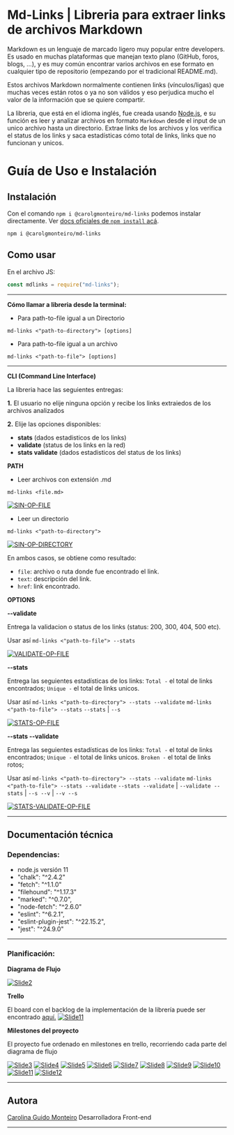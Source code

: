 # Md-Links | Libreria para extraer links de archivos Markdown

Markdown es un lenguaje de marcado ligero muy popular entre developers. Es usado en muchas plataformas que manejan texto plano (GitHub, foros, blogs, ...), y es muy común encontrar varios archivos en ese formato en cualquier tipo de repositorio (empezando por el tradicional README.md).

Estos archivos Markdown normalmente contienen links (vínculos/ligas) que muchas veces están rotos o ya no son válidos y eso perjudica mucho el valor de la información que se quiere compartir.

La libreria, que está en el idioma inglés, fue creada usando [Node.js](https://nodejs.org/), e su función es leer y analizar archivos en formato `Markdown` desde el input de un unico archivo hasta un directorio. Extrae links de los archivos y los verifica el status de los links y saca estadísticas cómo total de links, links que no funcionan y unicos.

# Guía de Uso e Instalación

## Instalación

Con el comando `npm i @carolgmonteiro/md-links` podemos instalar directamente. Ver [docs oficiales de `npm install` acá](https://docs.npmjs.com/cli/install).

```
npm i @carolgmonteiro/md-links
```

## Como usar

En el archivo JS:

```js
const mdlinks = require("md-links");
```

---

**Cómo llamar a libreria desde la terminal:**

- Para path-to-file igual a un Directorio

```
md-links <"path-to-directory"> [options]
```

- Para path-to-file igual a un archivo

```
md-links <"path-to-file"> [options]
```

---

**CLI (Command Line Interface)**

La libreria hace las seguientes entregas:

**1.** El usuario no elije ninguna opción y recibe los links extraiedos de los archivos analizados

**2.** Elije las opciones disponibles:

- **stats** (dados estadisticos de los links)
- **validate** (status de los links en la red)
- **stats validate** (dados estadisticos del status de los links)

**PATH**

- Leer archivos con extensión .md

`md-links <file.md>`

<a href="https://ibb.co/vX65CRN"><img src="https://i.ibb.co/8YL3nty/SIN-OP-FILE.png" alt="SIN-OP-FILE" border="0"></a>

- Leer un directorio

`md-links <"path-to-directory">`

<a href="https://ibb.co/KxdF3TL"><img src="https://i.ibb.co/Zz5WkqY/SIN-OP-DIRECTORY.png" alt="SIN-OP-DIRECTORY" border="0"></a>

En ambos casos, se obtiene como resultado:

- `file`: archivo o ruta donde fue encontrado el link.
- `text`: descripción del link.
- `href`: link encontrado.

**OPTIONS**

**--validate**

Entrega la validacion o status de los links (status: 200, 300, 404, 500 etc).

Usar así `md-links <"path-to-file"> --stats`

<a href="https://ibb.co/8KtLrWf"><img src="https://i.ibb.co/3rQ9pDj/VALIDATE-OP-FILE.png" alt="VALIDATE-OP-FILE" border="0"></a>

**--stats**

Entrega las seguientes estadísticas de los links:
`Total -` el total de links encontrados;
`Unique -` el total de links unicos.

Usar así
`md-links <"path-to-directory"> --stats --validate`
`md-links <"path-to-file"> --stats`
`--stats` | `--s`

<a href="https://ibb.co/Y3w8SWv"><img src="https://i.ibb.co/MsQpHhq/STATS-OP-FILE.png" alt="STATS-OP-FILE" border="0"></a>

**--stats --validate**

Entrega las seguientes estadísticas de los links:
`Total -` el total de links encontrados;
`Unique -` el total de links unicos.
`Broken -` el total de links rotos;

Usar así
`md-links <"path-to-directory"> --stats --validate`
`md-links <"path-to-file"> --stats --validate`
`--stats --validate` | `--validate --stats` | `--s --v` | `--v --s`

<a href="https://ibb.co/rdH9rKH"><img src="https://i.ibb.co/2ZdJ40d/STATS-VALIDATE-OP-FILE.png" alt="STATS-VALIDATE-OP-FILE" border="0"></a>

---

## Documentación técnica

### Dependencias:

- node.js versión 11
- "chalk": "^2.4.2"
- "fetch": "^1.1.0"
- "filehound": "^1.17.3"
- "marked": "^0.7.0",
- "node-fetch": "^2.6.0"
- "eslint": "^6.2.1",
- "eslint-plugin-jest": "^22.15.2",
- "jest": "^24.9.0"

---

### Planificación:

**Diagrama de Flujo**

<a href="https://ibb.co/VCpKJ9R"><img src="https://i.ibb.co/myFxbTk/Slide2.png" alt="Slide2" border="0"></a>

**Trello**

El board con el backlog de la implementación de la librería puede ser encontrado [aquí.](https://trello.com/b/igGvDu6L)
<a href="https://ibb.co/gWFSKFy"><img src="https://i.ibb.co/JpFvJFn/Slide11.png" alt="Slide11" border="0"></a>

**Milestones del proyecto**

El proyecto fue ordenado en milestones en trello, recorriendo cada parte del diagrama de flujo

<a href="https://ibb.co/vdFJ7c5"><img src="https://i.ibb.co/8xCjWm3/Slide3.png" alt="Slide3" border="0"></a>
<a href="https://ibb.co/vzVjB3x"><img src="https://i.ibb.co/F7mDW5b/Slide4.png" alt="Slide4" border="0"></a>
<a href="https://ibb.co/FDSXQ8k"><img src="https://i.ibb.co/CHk6jVp/Slide5.png" alt="Slide5" border="0"></a>
<a href="https://ibb.co/dpWj6s5"><img src="https://i.ibb.co/wQ0BCZz/Slide6.png" alt="Slide6" border="0"></a>
<a href="https://ibb.co/9NWFsvK"><img src="https://i.ibb.co/t4D78hj/Slide7.png" alt="Slide7" border="0"></a>
<a href="https://ibb.co/rxxS31L"><img src="https://i.ibb.co/jyy2z1x/Slide8.png" alt="Slide8" border="0"></a>
<a href="https://ibb.co/SVkQ5nP"><img src="https://i.ibb.co/nQX36cb/Slide9.png" alt="Slide9" border="0"></a>
<a href="https://ibb.co/XCPzxPk"><img src="https://i.ibb.co/rwhZ2hf/Slide10.png" alt="Slide10" border="0"></a>
<a href="https://ibb.co/QfPyH9G"><img src="https://i.ibb.co/rmxDpkJ/Slide11.png" alt="Slide11" border="0"></a>
<a href="https://ibb.co/jZTJjwK"><img src="https://i.ibb.co/prxhkKD/Slide12.png" alt="Slide12" border="0"></a>

---

## Autora

[Carolina Guido Monteiro](https://github.com/carolgmonteiro)
Desarrolladora Front-end

---
